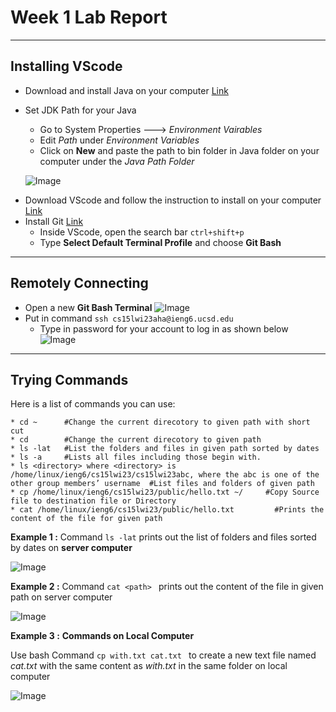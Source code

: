 # Week 1 Lab Report
---

## Installing VScode 

- Download and install Java on your computer [Link](https://download.oracle.com/java/17/latest/jdk-17_windows-x64_bin.exe)
- Set JDK Path for your Java
    - Go to System Properties ---> *Environment Vairables*
     - Edit *Path* under *Environment Variables* 
     - Click on **New** and paste the path to bin folder in Java folder on your computer under the *Java Path Folder*
     
    ![Image]( https://i.ibb.co/LJRCgQ6/Screenshot-2023-01-25-181518.jpg)
    
* Download VScode and follow the instruction to install on your computer [Link](https://code.visualstudio.com)
* Install Git  [Link](https://gitforwindows.org/)
    - Inside VScode, open the search bar `ctrl+shift+p`
    - Type **Select Default Terminal Profile** and choose **Git Bash**

_________________


## Remotely Connecting


* Open a new **Git Bash Terminal**
     ![Image](https://i.imgur.com/ykedbfE.jpg) 
* Put in command ```ssh cs15lwi23aha@ieng6.ucsd.edu```
     - Type in password for your account to log in as shown below
     ![Image]( https://i.imgur.com/ktP3PGZ.jpg) 
     
_________________

## Trying Commands

Here is a list of commands you can use: 
```
* cd ~      #Change the current direcotory to given path with short cut  
* cd        #Change the current direcotory to given path  
* ls -lat   #List the folders and files in given path sorted by dates
* ls -a     #Lists all files including those begin with.
* ls <directory> where <directory> is /home/linux/ieng6/cs15lwi23/cs15lwi23abc, where the abc is one of the other group members’ username  #List files and folders of given path 
* cp /home/linux/ieng6/cs15lwi23/public/hello.txt ~/     #Copy Source file to destination file or Directory
* cat /home/linux/ieng6/cs15lwi23/public/hello.txt         #Prints the content of the file for given path 
```  

  
 **Example 1 :** Command `ls -lat` prints out the list of folders and files sorted by dates on **server computer**  
 

        
![Image](https://i.imgur.com/B92zjul.jpg)  


 **Example 2 :** Command `cat <path> ` prints out the content of the file in given path on server computer  
 
 

![Image](https://i.imgur.com/MsZ0c8J.jpg)  


**Example 3 :** **Commands on Local Computer** <br> 
  
 Use bash Command `cp with.txt cat.txt ` to create a new text file named *cat.txt* with the same content as *with.txt* in the same folder on local computer  

![Image](https://i.imgur.com/6u0LQAP.jpg)  




